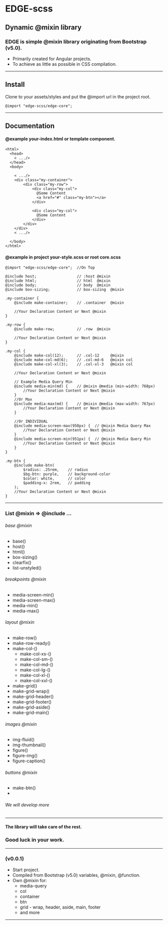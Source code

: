 # EDGE-scss
## Dynamic @mixin library
### EDGE is simple @mixin library originating from Bootstrap (v5.0).
- Primarily created for Angular projects. 
- To achieve as little as possible in CSS compilation.
---
## Install
Clone to your assets/styles and put the @import url in the project root.

    @import "edge-scss/edge-core"; 

---
## Documentation
#### @example your-index.html or template component.

    <html>
      <head>
        < .../>
      </head>
      <body>

        < .../>
        <div class="my-container">
            <div class="my-row">
                <div class="my-col">
                  @Some Content
                  <a href="#" class="my-btn"></a>
                </div>

                <div class="my-col">
                  @Some Content
                </div>
            </div>
        </div>
        < .../>

      </body>
    </html>

#### @example in project your-style.scss or root core.scss

    @import "edge-scss/edge-core";  //On Top

    @include host;                  // :host @mixin
    @include html;                  // html  @mixin
    @include body;                  // body  @mixin
    @include box-sizing;            // box-sizing  @mixin

    .my-container {
        @include make-container;    // .container  @mixin

        //Your Declaration Content or Next @mixin
    }

    .my-row {
        @include make-row;          // .row  @mixin

        //Your Declaration Content or Next @mixin
    }
    
    .my-col {
        @include make-col(12);      // .col-12     @mixin
        @include make-col-md(6);    // .col-md-6   @mixin col 
        @include make-col-xl(3);    // .col-xl-3   @mixin col

        //Your Declaration Content or Next @mixin

        // Example Media Query Min
        @include media-min(md) {    // @mixin @media (min-width: 768px)
            //Your Declaration Content or Next @mixin
        }
        //Or Max
        @include media-max(md) {    // @mixin @media (max-width: 767px)
            //Your Declaration Content or Next @mixin
        }

        //Or INDIVIDUAL
        @include media-screen-max(950px) {  // @mixin Media Query Max
            //Your Declaration Content or Next @mixin
        }
        @include media-screen-min(951px) {  // @mixin Media Query Min
            //Your Declaration Content or Next @mixin
        }
    }

    .my-btn {
        @include make-btn(
            $radius: .25rem,    // radius
            $bg-btn: purple,    // background-color
            $color: white,      // color
            $padding-x: 2rem,   // padding
        );
        //Your Declaration Content or Next @mixin
    }

---

### List @mixin => @include ...
###### base @mixin
- base()
- host()
- html()
- box-sizing()
- clearfix()
- list-unstyled()

###### breakpoints @mixin
- media-screen-min()
- media-screen-max()
- media-min()
- media-max()

###### layout @mixin
- make-row()
- make-row-ready()
- make-col-()
  - make-col-xs-()
  - make-col-sm-()
  - make-col-md-()
  - make-col-lg-()
  - make-col-xl-()
  - make-col-xxl-()
- make-grid()
- make-grid-wrap()
- make-grid-header()
- make-grid-footer()
- make-grid-aside()
- make-grid-main()

###### images @mixin
- img-fluid()
- img-thumbnail()
- figure()
- figure-img()
- figure-caption()

###### buttons @mixin
- make-btn()
- 

###### We will develop more

---

#### The library will take care of the rest.
### Good luck in your work.

---

### (v0.0.1)

- Start project.
- Compiled from Bootstrap (v5.0) variables, @mixin, @function.
- Own @mixin for:
    - media-query 
    - col
    - container
    - btn
    - grid - wrap, header, aside, main, footer
    - and more
---
